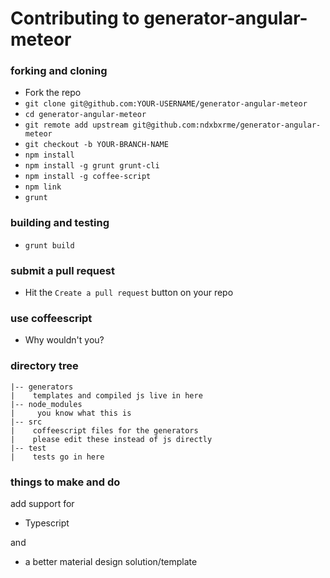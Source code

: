 # Contributing to generator-angular-meteor

### forking and cloning  
* Fork the repo
* `git clone git@github.com:YOUR-USERNAME/generator-angular-meteor`
* `cd generator-angular-meteor`
* `git remote add upstream git@github.com:ndxbxrme/generator-angular-meteor`
* `git checkout -b YOUR-BRANCH-NAME`
* `npm install`
* `npm install -g grunt grunt-cli`
* `npm install -g coffee-script`
* `npm link`
* `grunt`

### building and testing
* `grunt build`

### submit a pull request
* Hit the `Create a pull request` button on your repo

### use coffeescript
* Why wouldn't you?

### directory tree
```
|-- generators
|    templates and compiled js live in here
|-- node_modules
|     you know what this is
|-- src
|    coffeescript files for the generators
|    please edit these instead of js directly
|-- test
|    tests go in here
```
  
### things to make and do
add support for  
* Typescript  

and
* a better material design solution/template
